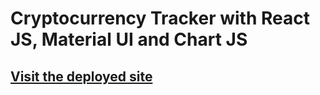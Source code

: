 # Cryptocurrency Tracker with React JS, Material UI and Chart JS
## [Visit the deployed site](https://62f48e03324ac26f37b7d4f3--brilliant-sprite-b15ceb.netlify.app/)
